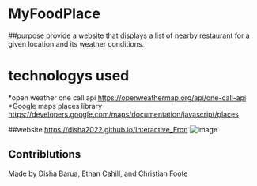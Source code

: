 # MyFoodPlace

##purpose 
provide a website that displays a list of nearby restaurant for a given location and its weather conditions.

# technologys used 
*open weather one call api
https://openweathermap.org/api/one-call-api
*Google maps places library 
https://developers.google.com/maps/documentation/javascript/places

##website
https://disha2022.github.io/Interactive_Fron
![image](https://user-images.githubusercontent.com/99444802/162042208-c1abc862-fa49-4200-9c9d-4953e2ff66a2.png)

## Contriblutions
Made by Disha Barua, Ethan Cahill, and Christian Foote

